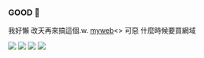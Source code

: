 ### GOOD 👋
我好懶 改天再來搞這個.w.
[myweb](https://changyu.nycu.me/)<>
可惡 什麼時候要買網域
<!--+這裡應該會放東西吧(應該-->

![](http://github-profile-summary-cards.vercel.app/api/cards/profile-details?username=changfish&theme=nord_bright)
![](http://github-profile-summary-cards.vercel.app/api/cards/productive-time?username=changfish&theme=nord_bright&utcOffset=8)
![](http://github-profile-summary-cards.vercel.app/api/cards/repos-per-language?username=changfish&theme=nord_bright)
![](http://github-profile-summary-cards.vercel.app/api/cards/stats?username=changfish&theme=nord_bright)

<!--
**changfish/changfish** is a ✨ _special_ ✨ repository because its `README.md` (this file) appears on your GitHub profile.

Here are some ideas to get you started:

- 🔭 I’m currently working on ...
- 🌱 I’m currently learning ...
- 👯 I’m looking to collaborate on ...
- 🤔 I’m looking for help with ...
- 💬 Ask me about ...
- 📫 How to reach me: ...
- 😄 Pronouns: ...
- ⚡ Fun fact: ...
-->
